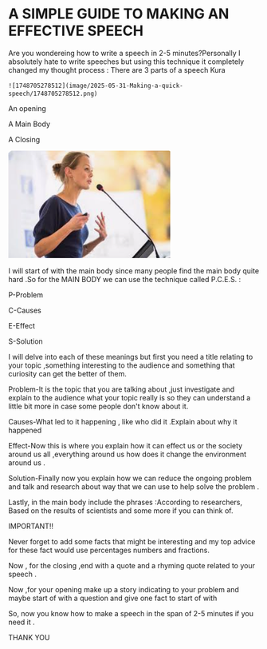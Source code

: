 # **A SIMPLE GUIDE TO MAKING AN EFFECTIVE SPEECH**


Are you wondereing how to write a speech in 2-5 minutes?Personally I absolutely hate to write speeches but using this technique it completely changed my thought process : There are 3 parts of a speech Kura

    ![1748705278512](image/2025-05-31-Making-a-quick-speech/1748705278512.png) 

An opening 

A Main Body

A Closing

![1748706208838](image/2025-05-31-Making-a-quick-speech/1748706208838.png)

I will start of with the main body since many people find the main body quite hard .So for the MAIN BODY we can use the technique called P.C.E.S. :

P-Problem

C-Causes

E-Effect

S-Solution

I will delve into each of these meanings but first you need a title relating to your topic ,something interesting to the audience and something that curiosity can get the better of them.

Problem-It is the topic that you are talking about ,just investigate and explain to the audience what your topic really is  so they can understand a little bit more in case some people don't know about it.

Causes-What led to it happening , like who did it .Explain about why it happened

Effect-Now this is where you explain how it can effect us or the society around us all ,everything around us how does it change the environment around us .

Solution-Finally now you explain how we can reduce the ongoing problem and talk and research about way that we can use to help solve the problem .

Lastly, in the main body include the phrases :According to researchers, Based on the results of scientists and some more if you can think of.

IMPORTANT!!

Never forget to add some facts that might be interesting and my top advice for these fact would use percentages numbers and fractions.

Now , for the closing ,end with a quote and a rhyming quote  related to your speech .

Now ,for your opening make up a story indicating to your problem  and maybe start of with a question and give one fact to start of with

So, now you know how to make a speech in the span of 2-5 minutes if you need it .




THANK YOU
